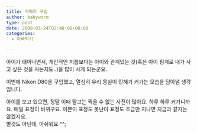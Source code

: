 ```yaml
---
title: 카메라 구입
author: babyworm
type: post
date: 2008-03-24T02:48:08+00:00
categories:
  - 아빠되기

---
```

아이가 태어나면서, 개인적인 지름보다는 아이와 관계있는 것(혹은 아이 핑계로 내가 사고 싶은 것을 사는지도..)을 많이 사게 되는군요.

  


이번에 Nikon D80을 구입했고, 열심히 우리 몽실이 민혜가 커가는 모습을 담아낼 생각입니다. 

  


아이를 보고 있으면, 정말 이때 말고는 찍을 수 없는 사진이 많아요. 하루 하루 커가니까요. 매일 표정이 바뀌구요. 이쁜이 표정도 못난이 표정도 조금만 지나면 지금과 같지는 않겠지요.  
별것도 아닌데, 아쉬워요 ^^;